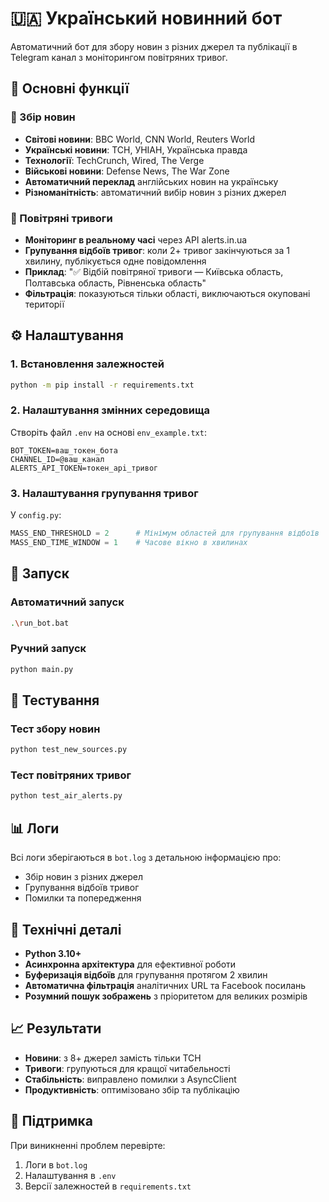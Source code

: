 # 🇺🇦 Український новинний бот

Автоматичний бот для збору новин з різних джерел та публікації в Telegram канал з моніторингом повітряних тривог.

## 🚀 Основні функції

### 📰 Збір новин
- **Світові новини**: BBC World, CNN World, Reuters World
- **Українські новини**: ТСН, УНІАН, Українська правда
- **Технології**: TechCrunch, Wired, The Verge
- **Військові новини**: Defense News, The War Zone
- **Автоматичний переклад** англійських новин на українську
- **Різноманітність**: автоматичний вибір новин з різних джерел

### 🚨 Повітряні тривоги
- **Моніторинг в реальному часі** через API alerts.in.ua
- **Групування відбоїв тривог**: коли 2+ тривог закінчуються за 1 хвилину, публікується одне повідомлення
- **Приклад**: "✅ Відбій повітряної тривоги — Київська область, Полтавська область, Рівненська область"
- **Фільтрація**: показуються тільки області, виключаються окуповані території

## ⚙️ Налаштування

### 1. Встановлення залежностей
```bash
python -m pip install -r requirements.txt
```

### 2. Налаштування змінних середовища
Створіть файл `.env` на основі `env_example.txt`:
```env
BOT_TOKEN=ваш_токен_бота
CHANNEL_ID=@ваш_канал
ALERTS_API_TOKEN=токен_api_тривог
```

### 3. Налаштування групування тривог
У `config.py`:
```python
MASS_END_THRESHOLD = 2      # Мінімум областей для групування відбоїв
MASS_END_TIME_WINDOW = 1    # Часове вікно в хвилинах
```

## 🚀 Запуск

### Автоматичний запуск
```bash
.\run_bot.bat
```

### Ручний запуск
```bash
python main.py
```

## 🧪 Тестування

### Тест збору новин
```bash
python test_new_sources.py
```

### Тест повітряних тривог
```bash
python test_air_alerts.py
```

## 📊 Логи

Всі логи зберігаються в `bot.log` з детальною інформацією про:
- Збір новин з різних джерел
- Групування відбоїв тривог
- Помилки та попередження

## 🔧 Технічні деталі

- **Python 3.10+**
- **Асинхронна архітектура** для ефективної роботи
- **Буферизація відбоїв** для групування протягом 2 хвилин
- **Автоматична фільтрація** аналітичних URL та Facebook посилань
- **Розумний пошук зображень** з пріоритетом для великих розмірів

## 📈 Результати

- **Новини**: з 8+ джерел замість тільки ТСН
- **Тривоги**: групуються для кращої читабельності
- **Стабільність**: виправлено помилки з AsyncClient
- **Продуктивність**: оптимізовано збір та публікацію

## 🤝 Підтримка

При виникненні проблем перевірте:
1. Логи в `bot.log`
2. Налаштування в `.env`
3. Версії залежностей в `requirements.txt` 